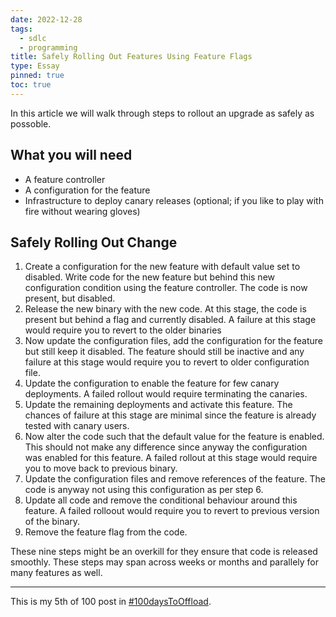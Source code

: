 ```yaml
---
date: 2022-12-28
tags:
  - sdlc
  - programming
title: Safely Rolling Out Features Using Feature Flags
type: Essay
pinned: true
toc: true
---
```


In this article we will walk through steps to rollout an upgrade as safely as
possoble.

## What you will need

* A feature controller
* A configuration for the feature
* Infrastructure to deploy canary releases (optional; if you like to play with
  fire without wearing gloves)

## Safely Rolling Out Change

1. Create a configuration for the new feature with default value set to disabled.
   Write code for the new feature but behind this new configuration condition
   using the feature controller.
   The code is now present, but disabled.
2. Release the new binary with the new code. At this stage, the code is present
   but behind a flag and currently disabled. A failure at this stage would
   require you to revert to the older binaries
3. Now update the configuration files, add the configuration for the feature
   but still keep it disabled. The feature should still be inactive and any
   failure at this stage would require you to revert to older configuration
   file.
4. Update the configuration to enable the feature for few canary deployments.
   A failed rollout would require terminating the canaries.
5. Update the remaining deployments and activate this feature. The chances of
   failure at this stage are minimal since the feature is already tested with
   canary users.
6. Now alter the code such that the default value for the feature is enabled.
   This should not make any difference since anyway the configuration was enabled
   for this feature. A failed rollout at this stage would require you to move
   back to previous binary.
7. Update the configuration files and remove references of the feature. The code
   is anyway not using this configuration as per step 6.
8. Update all code and remove the conditional behaviour around this feature. A
   failed rolloout would require you to revert to previous version of the binary.
9. Remove the feature flag from the code.

These nine steps might be an overkill for they ensure that code is released
smoothly. These steps may span across weeks or months and parallely for many
features as well.

---

This is my 5th of 100 post in [#100daysToOffload](https://100daystooffload.com/).